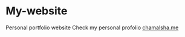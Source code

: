 # My-website
Personal portfolio website
Check my personal profolio <a href="chamalsha.me">chamalsha.me</a> 
